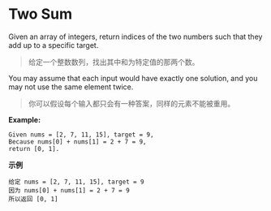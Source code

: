 # Two Sum


Given an array of integers, return indices of the two numbers such that they add up to a specific target.
> 给定一个整数数列，找出其中和为特定值的那两个数。  
  
  
You may assume that each input would have exactly one solution, and you may not use the same element twice.
> 你可以假设每个输入都只会有一种答案，同样的元素不能被重用。  
  
  
**Example:**
>
    Given nums = [2, 7, 11, 15], target = 9,
    Because nums[0] + nums[1] = 2 + 7 = 9,
    return [0, 1].
  
  
**示例**
>
    给定 nums = [2, 7, 11, 15], target = 9
    因为 nums[0] + nums[1] = 2 + 7 = 9
    所以返回 [0, 1]
